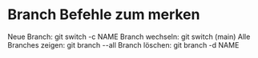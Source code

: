 # Branch Befehle zum merken

Neue Branch: git switch -c NAME
Branch wechseln: git switch (main)
Alle Branches zeigen: git branch --all
Branch löschen: git branch -d NAME
